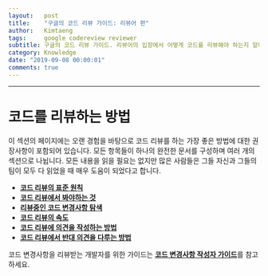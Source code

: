 ```yaml
---
layout:   post
title:    "구글의 코드 리뷰 가이드: 리뷰어 편"
author:   Kimtaeng
tags: 	  google codereview reviewer
subtitle: 구글의 코드 리뷰 가이드. 리뷰어의 입장에서 어떻게 코드를 리뷰해야 하는지 알아봅시다.
category: Knowledge
date: "2019-09-08 00:00:01"
comments: true
---
```


<hr/>

# 코드를 리뷰하는 방법

이 섹션의 페이지에는 오랜 경험을 바탕으로 코드 리뷰를 하는 가장 좋은 방법에 대한 권장사항이 포함되어 있습니다.
모든 항목들이 하나의 완전한 문서를 구성하며 여러 개의 섹션으로 나뉩니다. 모든 내용을 읽을 필요는 없지만 많은 사람들은
그들 자신과 그들의 팀이 모두 다 읽었을 때 매우 도움이 되었다고 합니다.

- <a href="/post/the-standard-of-code-review"><b>코드 리뷰의 표준 원칙</b></a>
- <a href="/post/what-to-look-for-in-a-code-review"><b>코드 리뷰에서 봐야하는 것</b></a>
- <a href="/post/navigating-a-cl-in-review"><b>리뷰중인 코드 변경사항 탐색</b></a>
- <a href="/post/speed-of-code-reviews"><b>코드 리뷰의 속도</b></a>
- <a href="/post/how-to-write-code-review"><b>코드 리뷰에 의견을 작성하는 방법</b></a>
- <a href="/post/handling-pushback-in-code-reviews"><b>코드 리뷰에서 반대 의견을 다루는 방법</b></a>

코드 변경사항을 리뷰받는 개발자를 위한 가이드는 
<a href="/post/google-code-review-guide-for-authors"><b>코드 변경사항 작성자 가이드</b></a>를 참고하세요.